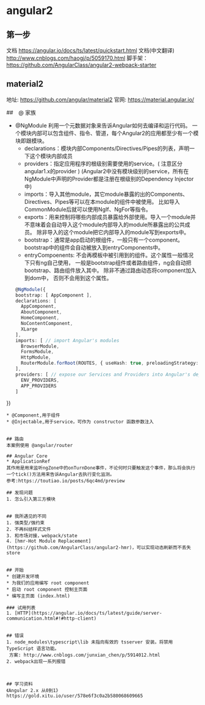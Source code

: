 # angular2

## 第一步
文档 https://angular.io/docs/ts/latest/quickstart.html
文档(中文翻译) http://www.cnblogs.com/haogj/p/5059170.html
脚手架：https://github.com/AngularClass/angular2-webpack-starter


## material2
地址: https://github.com/angular/material2
官网: https://material.angular.io/

##　@ 家族
* @NgModule
 利用一个元数据对象来告诉Angular如何去编译和运行代码。
 一个模块内部可以包含组件、指令、管道，每个Angular2的应用都至少有一个模块即跟模块。
  - declarations：模块内部Components/Directives/Pipes的列表，声明一下这个模块内部成员
  - providers：指定应用程序的根级别需要使用的service。( 注意区分angular1.x的provider )
    (Angular2中没有模块级别的service，所有在NgModule中声明的Provider都是注册在根级别的Dependency Injector中)
  - imports：导入其他module，其它module暴露的出的Components、Directives、Pipes等可以在本module的组件中被使用。
    比如导入CommonModule后就可以使用NgIf、NgFor等指令。
  - exports：用来控制将哪些内部成员暴露给外部使用。导入一个module并不意味着会自动导入这个module内部导入的module所暴露出的公共成员。
    除非导入的这个module把它内部导入的module写到exports中。
  - bootstrap：通常是app启动的根组件，一般只有一个component。bootstrap中的组件会自动被放入到entryComponents中。
  - entryCompoenents: 不会再模板中被引用到的组件。这个属性一般情况下只有ng自己使用，
    一般是bootstrap组件或者路由组件，ng会自动把bootstrap、路由组件放入其中。 除非不通过路由动态将component加入到dom中，
    否则不会用到这个属性。
　　
  ```typescript
  @NgModule({
  bootstrap: [ AppComponent ],
  declarations: [
    AppComponent,
    AboutComponent,
    HomeComponent,
    NoContentComponent,
    XLarge
  ],
  imports: [ // import Angular's modules
    BrowserModule,
    FormsModule,
    HttpModule,
    RouterModule.forRoot(ROUTES, { useHash: true, preloadingStrategy: PreloadAllModules })
  ],
  providers: [ // expose our Services and Providers into Angular's dependency injection
    ENV_PROVIDERS,
    APP_PROVIDERS
  ]
})
  ```
* @Component,用于组件
* @Injectable,用于service，可作为 constructor 函数参数注入


## 路由
本案例使用 @angular/router

## Angular Core
* ApplicationRef
  其作用是用来监听ngZone中的onTurnDone事件，不论何时只要触发这个事件，那么将会执行一个tick()方法用来告诉Angular去执行变化监测。
  参考:https://toutiao.io/posts/6qc4md/preview

## 发现问题
1. 怎么引入第三方模块


## 我所遇见的不同
1. 强类型/强约束
2. 不再纠结样式文件
3. 和市场对接，webpack/state
4. [hmr-Hot Module Replacement](https://github.com/AngularClass/angular2-hmr)，可以实现动态刷新而不丢失store


## 开始
* 创建开发环境
* 为我们的应用编写 root component
* 启动 root component 控制主页面
* 编写主页面 (index.html)

### 试用列表
1. [HTTP](https://angular.io/docs/ts/latest/guide/server-communication.html#!#http-client)


## 错误
1. node_modules\typescript\lib 未指向有效的 tsserver 安装。将禁用 TypeScript 语言功能。
   方案: http://www.cnblogs.com/junxian_chen/p/5914012.html
2. webpack出现一系列报错



## 学习资料
《Angular 2.x 从0到1》
https://gold.xitu.io/user/578e6f3c0a2b580068609665
